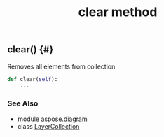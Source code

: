 ﻿---
title: clear method
second_title: Aspose.Diagram for Python via .NET API References
description: 
type: docs
weight: 30
url: /python-net/aspose.diagram/layercollection/clear/
is_root: false
---

## clear() {#}

Removes all elements from collection.



```python
def clear(self):
    ...
```





### See Also
* module [aspose.diagram](../../)
* class [LayerCollection](/diagram/python-net/aspose.diagram/layercollection)
